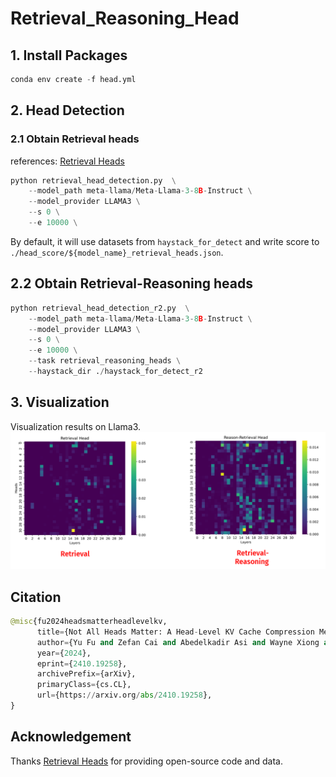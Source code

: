 # Retrieval_Reasoning_Head


## 1. Install Packages
```python
conda env create -f head.yml
```


## 2. Head Detection
### 2.1 Obtain Retrieval heads
references: [Retrieval Heads](https://github.com/nightdessert/Retrieval_Head/tree/main)

```python
python retrieval_head_detection.py  \
    --model_path meta-llama/Meta-Llama-3-8B-Instruct \
    --model_provider LLAMA3 \
    --s 0 \
    --e 10000 \
```
By default, it will use datasets from `haystack_for_detect` and write score to `./head_score/${model_name}_retrieval_heads.json`.

## 2.2 Obtain Retrieval-Reasoning heads

```python
python retrieval_head_detection_r2.py  \
    --model_path meta-llama/Meta-Llama-3-8B-Instruct \
    --model_provider LLAMA3 \
    --s 0 \
    --e 10000 \
    --task retrieval_reasoning_heads \
    --haystack_dir ./haystack_for_detect_r2
```

## 3. Visualization
 Visualization results on Llama3.
![alt text](vis.png)


## Citation
```python
@misc{fu2024headsmatterheadlevelkv,
      title={Not All Heads Matter: A Head-Level KV Cache Compression Method with Integrated Retrieval and Reasoning}, 
      author={Yu Fu and Zefan Cai and Abedelkadir Asi and Wayne Xiong and Yue Dong and Wen Xiao},
      year={2024},
      eprint={2410.19258},
      archivePrefix={arXiv},
      primaryClass={cs.CL},
      url={https://arxiv.org/abs/2410.19258}, 
}
```

## Acknowledgement
Thanks [Retrieval Heads](https://github.com/nightdessert/Retrieval_Head/tree/main) for providing open-source code and data.